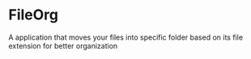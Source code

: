 # FileOrg
 A application that moves your files into specific folder based on its file extension for better organization
